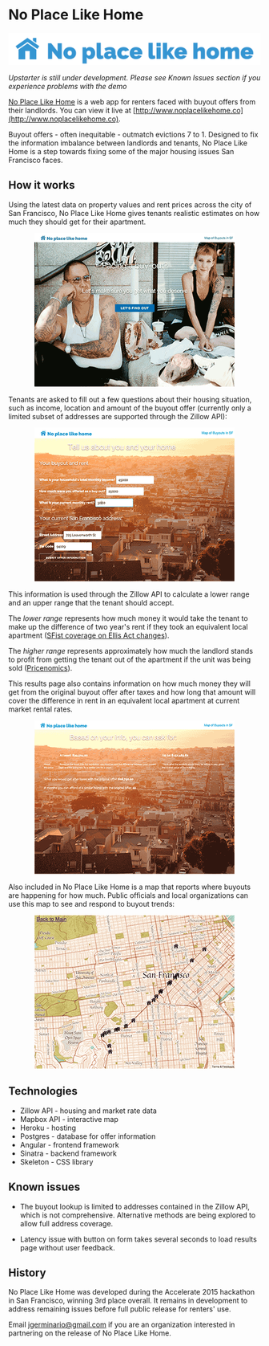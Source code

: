 # No Place Like Home

<p align="center">
<img src="imgs/noplace.png" alt="No Place Like Home logo"/>
</p>

*Upstarter is still under development. Please see Known Issues section if you experience problems with the demo*

[No Place Like Home](http://www.noplacelikehome.co) is a web app for renters faced with buyout offers from their landlords. You can view it live at [http://www.noplacelikehome.co](http://www.noplacelikehome.co).

Buyout offers - often inequitable - outmatch evictions 7 to 1. Designed to fix the information imbalance between landlords and tenants, No Place Like Home is a step towards fixing some of the major housing issues San Francisco faces.

## How it works

Using the latest data on property values and rent prices across the city of San Francisco, No Place Like Home gives tenants realistic estimates on how much they should get for their apartment.

<p align="center">
<img src="imgs/home.png" alt="home page"/>
</p>

Tenants are asked to fill out a few questions about their housing situation, such as income, location and amount of the buyout offer (currently only a limited subset of addresses are supported through the Zillow API):

<p align="center">
<img src="imgs/form.png" alt="form page"/>
</p>

This information is used through the Zillow API to calculate a lower range and an upper range that the tenant should accept.

The *lower range* represents how much money it would take the tenant to make up the difference of two year's rent if they took an equivalent local apartment ([SFist coverage on Ellis Act changes](http://sfist.com/2015/02/04/amended_ellis_act_relocation_law_ca.php)).

The *higher range* represents approximately how much the landlord stands to profit from getting the tenant out of the apartment if the unit was being sold ([Pricenomics](http://priceonomics.com/how-much-should-a-landlord-pay-a-tenant-to-move/)).

This results page also contains information on how much money they will get from the original buyout offer after taxes and how long that amount will cover the difference in rent in an equivalent local apartment at current market rental rates.


<p align="center">
<img src="imgs/results.png" alt="results page"/>
</p>

Also included in No Place Like Home is a map that reports where buyouts are happening for how much. Public officials and local organizations can use this map to see and respond to buyout trends:

<p align="center">
<img src="imgs/map.png" alt="map page"/>
</p>

## Technologies
* Zillow API - housing and market rate data
* Mapbox API - interactive map
* Heroku - hosting
* Postgres - database for offer information
* Angular - frontend framework
* Sinatra - backend framework
* Skeleton - CSS library

## Known issues
* The buyout lookup is limited to addresses contained in the Zillow API, which is not comprehensive. Alternative methods are being explored to allow full address coverage.

* Latency issue with button on form takes several seconds to load results page without user feedback.

## History
No Place Like Home was developed during the Accelerate 2015 hackathon in San Francisco, winning 3rd place overall. It remains in development to address remaining issues before full public release for renters' use.

Email jgerminario@gmail.com if you are an organization interested in partnering on the release of No Place Like Home.
